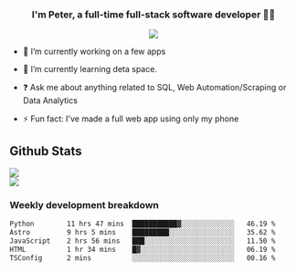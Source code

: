 
### <div align="center">I'm Peter, a full-time full-stack software developer 👨‍💻</div>  
<div align="center">
<a href="https://ko-fi.com/theofficialpeter" target="_blank" style="display: inline-block;">
                <img
                    src="https://img.shields.io/badge/Donate-Ko--fi-F16061.svg?style=flat-square&logo=ko-fi" 
                    align="center"
                />
            </a> 
</div>  

- 🔭 I’m currently working on a few apps  
  

- 🌱 I’m currently learning deta space.  
  

- ❓ Ask me about anything related to SQL, Web Automation/Scraping or Data Analytics  
  

- ⚡ Fun fact: I've made a full web app using only my phone  
  



## Github Stats  
![](https://github-readme-stats.vercel.app/api?username=TheOfficialPeter&theme=tokyonight&hide_border=true&include_all_commits=false&count_private=false)<br/>
![](https://github-readme-stats.vercel.app/api/top-langs/?username=TheOfficialPeter&theme=tokyonight&hide_border=true&include_all_commits=false&count_private=false&layout=compact)

<h3>Weekly development breakdown</h3>

<!--START_SECTION:waka-->

```txt
Python        11 hrs 47 mins  ███████████▓░░░░░░░░░░░░░   46.19 %
Astro         9 hrs 5 mins    █████████░░░░░░░░░░░░░░░░   35.62 %
JavaScript    2 hrs 56 mins   ███░░░░░░░░░░░░░░░░░░░░░░   11.50 %
HTML          1 hr 34 mins    █▓░░░░░░░░░░░░░░░░░░░░░░░   06.19 %
TSConfig      2 mins          ░░░░░░░░░░░░░░░░░░░░░░░░░   00.16 %
```

<!--END_SECTION:waka-->
